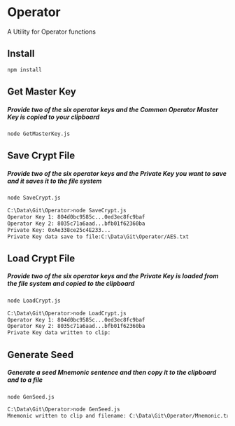 # Operator
A Utility for Operator functions

## Install
``` bash
npm install
```

## Get Master Key
##### Provide two of the six operator keys and the Common Operator Master Key is copied to your clipboard
``` bash
node GetMasterKey.js
```

## Save Crypt File
##### Provide two of the six operator keys and the Private Key you want to save and it saves it to the file system
``` bash
node SaveCrypt.js

C:\Data\Git\Operator>node SaveCrypt.js
Operator Key 1: 804d0bc9585c...0ed3ec8fc9baf
Operator Key 2: 8035c71a6aad...bfb01f62360ba
Private Key: 0xAe338ce25c4E233...
Private Key data save to file:C:\Data\Git\Operator/AES.txt
```

## Load Crypt File
##### Provide two of the six operator keys and the Private Key is loaded from the file system and copied to the clipboard
``` bash
node LoadCrypt.js

C:\Data\Git\Operator>node LoadCrypt.js
Operator Key 1: 804d0bc9585c...0ed3ec8fc9baf
Operator Key 2: 8035c71a6aad...bfb01f62360ba
Private Key data written to clip:
```


## Generate Seed
##### Generate a seed Mnemonic sentence and then copy it to the clipboard and to a file
``` bash
node GenSeed.js

C:\Data\Git\Operator>node GenSeed.js
Mnemonic written to clip and filename: C:\Data\Git\Operator/Mnemonic.txt
```